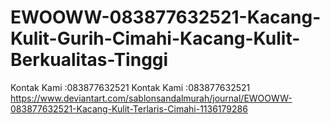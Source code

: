 # EWOOWW-083877632521-Kacang-Kulit-Gurih-Cimahi-Kacang-Kulit-Berkualitas-Tinggi
Kontak Kami :083877632521 Kontak Kami :083877632521  https://www.deviantart.com/sablonsandalmurah/journal/EWOOWW-083877632521-Kacang-Kulit-Terlaris-Cimahi-1136179286
